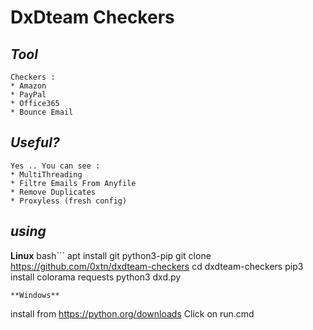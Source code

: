 # DxDteam Checkers

*Tool*
----
```
Checkers : 
* Amazon
* PayPal
* Office365 
* Bounce Email 
```
*Useful?*
----
```
Yes .. You can see : 
* MultiThreading
* Filtre Emails From Anyfile
* Remove Duplicates
* Proxyless (fresh config)
```
*using*
----
**Linux**
bash```
apt install git python3-pip
git clone https://github.com/0xtn/dxdteam-checkers
cd dxdteam-checkers 
pip3 install colorama requests
python3 dxd.py
```
**Windows**
```
install from https://python.org/downloads
Click on run.cmd 
```
